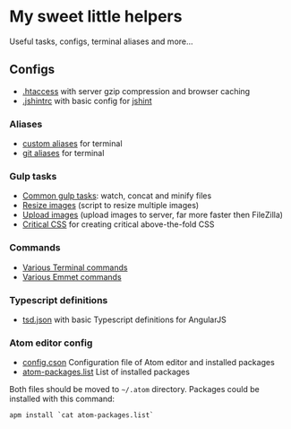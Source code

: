 # My sweet little helpers

Useful tasks, configs, terminal aliases and more...


## Configs

* [.htaccess](.htaccess) with server gzip compression and browser caching
* [.jshintrc](.jshintrc) with basic config for [jshint](http://jshint.com/)

### Aliases

* [custom aliases](aliases.md) for terminal
* [git aliases](aliases-git.md) for terminal


### Gulp tasks

* [Common gulp tasks](tasks/gulpfile.js): watch, concat and minify files
* [Resize images](tasks/resize-images.js) (script to resize multiple images)
* [Upload images](tasks/upload-images.js) (upload images to server, far more faster then FileZilla)
* [Critical CSS](tasks/gulp-critical.js) for creating critical above-the-fold CSS

### Commands
* [Various Terminal commands](commands-terminal.md)
* [Various Emmet commands](commands-emmet.md)

### Typescript definitions
* [tsd.json](tsd.json) with basic Typescript definitions for AngularJS

### Atom editor config
* [config.cson](config.cson) Configuration file of Atom editor and installed packages
* [atom-packages.list](atom-packages.list) List of installed packages

Both files should be moved to `~/.atom` directory. Packages could be installed with this command:
```
apm install `cat atom-packages.list`
```

